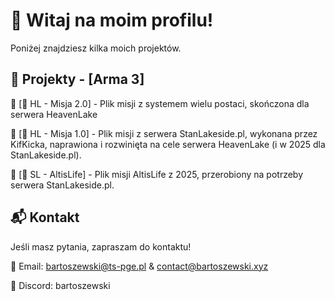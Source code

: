 # 👋 Witaj na moim profilu!  

Poniżej znajdziesz kilka moich projektów.

## 🚀 Projekty - [Arma 3]
🔹 [📌 HL - Misja 2.0] - Plik misji z systemem wielu postaci, skończona dla serwera HeavenLake

🔹 [📌 HL - Misja 1.0] - Plik misji z serwera StanLakeside.pl, wykonana przez KifKicka, naprawiona i rozwinięta na cele serwera HeavenLake (i w 2025 dla StanLakeside.pl).

🔹 [📌 SL - AltisLife] - Plik misji AltisLife z 2025, przerobiony na potrzeby serwera StanLakeside.pl.

## 📬  Kontakt
Jeśli masz pytania, zapraszam do kontaktu!

📧 Email: bartoszewski@ts-pge.pl & contact@bartoszewski.xyz

💬 Discord: bartoszewski 
